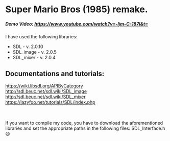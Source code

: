 # Super Mario Bros (1985) remake.

##### Demo Video: https://www.youtube.com/watch?v=-ljm-C-187I&t=

I have used the following libraries:
- SDL 	     - v. 2.0.10
- SDL_image  - v. 2.0.5
- SDL_mixer  - v. 2.0.4


## Documentations and tutorials:

https://wiki.libsdl.org/APIByCategory   
http://sdl.beuc.net/sdl.wiki/SDL_image  
http://sdl.beuc.net/sdl.wiki/SDL_mixer  
https://lazyfoo.net/tutorials/SDL/index.php  

<br><br>
If you want to compile my code, you have to download the aforementioned libraries and set the appropriate paths in the following files: SDL_Interface.h :smile:
